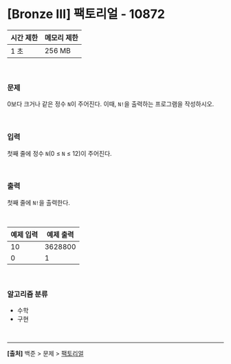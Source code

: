 # [Bronze Ⅲ] 팩토리얼 - 10872

|시간 제한|메모리 제한|
|---|---|
|1 초|256 MB|

<br>

### 문제
0보다 크거나 같은 정수 `N`이 주어진다. 이때, `N!`을 출력하는 프로그램을 작성하시오.

<br>

### 입력
첫째 줄에 정수 `N`(0 ≤ `N` ≤ 12)이 주어진다.

<br>

### 출력
첫째 줄에 `N!`을 출력한다.

<br>

|예제 입력|예제 출력|
|---|---|
|10|3628800|
|0|1|

<br>

### 알고리즘 분류
* 수학
* 구현

<br>

---
**[출처]** 백준 > 문제 > [팩토리얼](https://www.acmicpc.net/problem/10872)